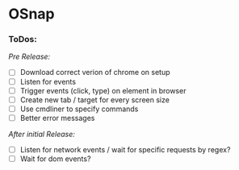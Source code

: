 # OSnap

### ToDos:

_Pre Release:_

- [ ] Download correct verion of chrome on setup
- [ ] Listen for events
- [ ] Trigger events (click, type) on element in browser
- [ ] Create new tab / target for every screen size
- [ ] Use cmdliner to specify commands
- [ ] Better error messages

_After initial Release:_

- [ ] Listen for network events / wait for specific requests by regex?
- [ ] Wait for dom events?
